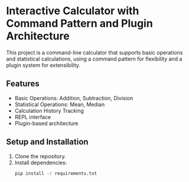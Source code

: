 # Interactive Calculator with Command Pattern and Plugin Architecture

This project is a command-line calculator that supports basic operations and statistical calculations, using a command pattern for flexibility and a plugin system for extensibility.

## Features
- Basic Operations: Addition, Subtraction, Division
- Statistical Operations: Mean, Median
- Calculation History Tracking
- REPL interface
- Plugin-based architecture

## Setup and Installation
1. Clone the repository.
2. Install dependencies:
   ```bash
   pip install -r requirements.txt
